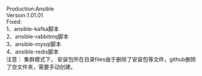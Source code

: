 Production:Ansible  
Version:1.01.01  
Fixed:  
 1、ansible-kafka脚本  
  2、ansible-rabbitmq脚本  
  3、ansible-mysql脚本  
  4、ansible-redis脚本  
注意： 集群模式下， 安装包所在目录files由于删除了安装包等文件，github删除了空文件夹，需要手动创建。
